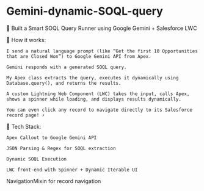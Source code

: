 # Gemini-dynamic-SOQL-query

🚀 Built a Smart SOQL Query Runner using Google Gemini + Salesforce LWC

🧠 How it works:

    I send a natural language prompt (like “Get the first 10 Opportunities that are Closed Won”) to Google Gemini API from Apex.
    
    Gemini responds with a generated SOQL query.
    
    My Apex class extracts the query, executes it dynamically using Database.query(), and returns the results.
    
    A custom Lightning Web Component (LWC) takes the input, calls Apex, shows a spinner while loading, and displays results dynamically.
    
    You can even click any record to navigate directly to its Salesforce record page! ⚡


🎨 Tech Stack:

    Apex Callout to Google Gemini API
    
    JSON Parsing & Regex for SOQL extraction
    
    Dynamic SOQL Execution
    
    LWC front-end with Spinner + Dynamic Iterable UI

NavigationMixin for record navigation

